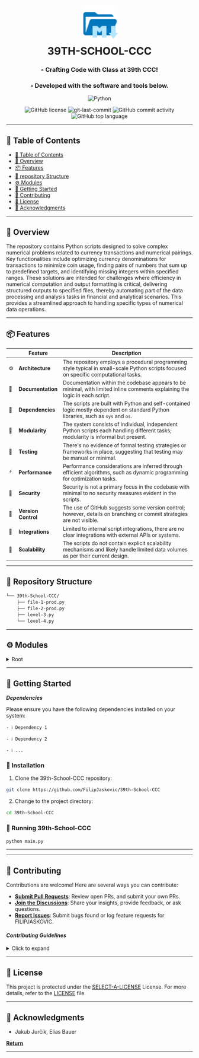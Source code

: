 <div align="center">
<h1 align="center">
<img src="https://raw.githubusercontent.com/PKief/vscode-material-icon-theme/ec559a9f6bfd399b82bb44393651661b08aaf7ba/icons/folder-markdown-open.svg" width="100" />
<br>39TH-SCHOOL-CCC</h1>
<h3>◦ Crafting Code with Class at 39th CCC!</h3>
<h3>◦ Developed with the software and tools below.</h3>

<p align="center">
<img src="https://img.shields.io/badge/Python-3776AB.svg?style=flat&logo=Python&logoColor=white" alt="Python" />
</p>
<img src="https://img.shields.io/github/license/FilipJaskovic/39th-School-CCC?style=flat&color=5D6D7E" alt="GitHub license" />
<img src="https://img.shields.io/github/last-commit/FilipJaskovic/39th-School-CCC?style=flat&color=5D6D7E" alt="git-last-commit" />
<img src="https://img.shields.io/github/commit-activity/m/FilipJaskovic/39th-School-CCC?style=flat&color=5D6D7E" alt="GitHub commit activity" />
<img src="https://img.shields.io/github/languages/top/FilipJaskovic/39th-School-CCC?style=flat&color=5D6D7E" alt="GitHub top language" />
</div>

---

## 📖 Table of Contents
- [📖 Table of Contents](#-table-of-contents)
- [📍 Overview](#-overview)
- [📦 Features](#-features)
- [📂 repository Structure](#-repository-structure)
- [⚙️ Modules](#modules)
- [🚀 Getting Started](#-getting-started)
- [🤝 Contributing](#-contributing)
- [📄 License](#-license)
- [👏 Acknowledgments](#-acknowledgments)

---


## 📍 Overview

The repository contains Python scripts designed to solve complex numerical problems related to currency transactions and numerical pairings. Key functionalities include optimizing currency denominations for transactions to minimize coin usage, finding pairs of numbers that sum up to predefined targets, and identifying missing integers within specified ranges. These solutions are intended for challenges where efficiency in numerical computation and output formatting is critical, delivering structured outputs to specified files, thereby automating part of the data processing and analysis tasks in financial and analytical scenarios. This provides a streamlined approach to handling specific types of numerical data operations.

---

## 📦 Features

|    | Feature            | Description                                                                                                        |
|----|--------------------|--------------------------------------------------------------------------------------------------------------------|
| ⚙️ | **Architecture**   | The repository employs a procedural programming style typical in small-scale Python scripts focused on specific computational tasks.|
| 📄 | **Documentation**  | Documentation within the codebase appears to be minimal, with limited inline comments explaining the logic in each script.|
| 🔗 | **Dependencies**   | The scripts are built with Python and self-contained logic mostly dependent on standard Python libraries, such as `sys` and `os`.|
| 🧩 | **Modularity**     | The system consists of individual, independent Python scripts each handling different tasks; modularity is informal but present.|
| 🧪 | **Testing**        | There's no evidence of formal testing strategies or frameworks in place, suggesting that testing may be manual or minimal.|
| ⚡️  | **Performance**    | Performance considerations are inferred through efficient algorithms, such as dynamic programming for optimization tasks.|
| 🔐 | **Security**       | Security is not a primary focus in the codebase with minimal to no security measures evident in the scripts.|
| 🔀 | **Version Control**| The use of GitHub suggests some version control; however, details on branching or commit strategies are not visible.|
| 🔌 | **Integrations**   | Limited to internal script integrations, there are no clear integrations with external APIs or systems.|
| 📶 | **Scalability**    | The scripts do not contain explicit scalability mechanisms and likely handle limited data volumes as per their current design.|

---


## 📂 Repository Structure

```sh
└── 39th-School-CCC/
    ├── file-1-prod.py
    ├── file-2-prod.py
    ├── level-3.py
    └── level-4.py

```

---


## ⚙️ Modules

<details closed><summary>Root</summary>

| File                                                                                        | Summary                                                                                                                                                                                                                                                                                                                                                                                                                                                                                                                                                                                                                                                        |
| ---                                                                                         | ---                                                                                                                                                                                                                                                                                                                                                                                                                                                                                                                                                                                                                                                            |
| [level-4.py](https://github.com/FilipJaskovic/39th-School-CCC/blob/main/level-4.py)         | The script reads input from a file named "level4_example.in" and processes sets of currency denominations along with transaction amounts. It separates the first two numbers and interprets subsequent lines as alternating lists of currencies and amounts. For each amount, the script calculates how it can be divided using the provided currencies in descending order, minimizing coin usage. Results for each transaction are aggregated into a formatted string capturing the breakdown of amounts into currency denominations. The final output is written to a file named "final_output2.txt", capturing the conversions for each amount separately. |
| [file-2-prod.py](https://github.com/FilipJaskovic/39th-School-CCC/blob/main/file-2-prod.py) | The code reads and processes a file to find pairs of numbers that sum up to target amounts from a predefined list. It opens "level2_5.in" to read numeric data, then parses and stores this data into arrays, initially splitting on new lines. The algorithm checks every combination of two numbers within each list against each target amount. Successful pairs, those that sum up to the target, are stored. Finally, these pairs are written to "output5.txt", formatted as a space-separated string on new lines.                                                                                                                                       |
| [file-1-prod.py](https://github.com/FilipJaskovic/39th-School-CCC/blob/main/file-1-prod.py) | The script in `file-1-prod.py` reads numbers from a file named `level1_5.in`, processes them, and outputs to `output5.txt`. It extracts the first three integers individually and subsequently processes remaining lines, treating each as a list of integers. For each list, the script identifies the first and the last number as minimum and maximum boundaries. It then writes the first missing integer within this range (if any) to `output5.txt`.                                                                                                                                                                                                     |
| [level-3.py](https://github.com/FilipJaskovic/39th-School-CCC/blob/main/level-3.py)         | The code defines a function `generate_amounts` in `level-3.py`, which calculates the minimum coin combinations needed to make target amounts from 1 to 100 using given coin denominations. It then reads a list of coin sets from a file `level3_5.in` and computes these combinations for each set. The results, formatted as count and denomination (e.g., "2x50"), are written to `output5.txt`. The function employs a dynamic programming approach to find the optimal coin combinations for each target amount.                                                                                                                                          |

</details>

---

## 🚀 Getting Started

***Dependencies***

Please ensure you have the following dependencies installed on your system:

`- ℹ️ Dependency 1`

`- ℹ️ Dependency 2`

`- ℹ️ ...`

### 🔧 Installation

1. Clone the 39th-School-CCC repository:
```sh
git clone https://github.com/FilipJaskovic/39th-School-CCC
```

2. Change to the project directory:
```sh
cd 39th-School-CCC
```


### 🤖 Running 39th-School-CCC

```sh
python main.py
```


---



---

## 🤝 Contributing

Contributions are welcome! Here are several ways you can contribute:

- **[Submit Pull Requests](https://github.com/FilipJaskovic/39th-School-CCC/blob/main/CONTRIBUTING.md)**: Review open PRs, and submit your own PRs.
- **[Join the Discussions](https://github.com/FilipJaskovic/39th-School-CCC/discussions)**: Share your insights, provide feedback, or ask questions.
- **[Report Issues](https://github.com/FilipJaskovic/39th-School-CCC/issues)**: Submit bugs found or log feature requests for FILIPJASKOVIC.

#### *Contributing Guidelines*

<details closed>
<summary>Click to expand</summary>

1. **Fork the Repository**: Start by forking the project repository to your GitHub account.
2. **Clone Locally**: Clone the forked repository to your local machine using a Git client.
   ```sh
   git clone <your-forked-repo-url>
   ```
3. **Create a New Branch**: Always work on a new branch, giving it a descriptive name.
   ```sh
   git checkout -b new-feature-x
   ```
4. **Make Your Changes**: Develop and test your changes locally.
5. **Commit Your Changes**: Commit with a clear and concise message describing your updates.
   ```sh
   git commit -m 'Implemented new feature x.'
   ```
6. **Push to GitHub**: Push the changes to your forked repository.
   ```sh
   git push origin new-feature-x
   ```
7. **Submit a Pull Request**: Create a PR against the original project repository. Clearly describe the changes and their motivations.

Once your PR is reviewed and approved, it will be merged into the main branch.

</details>

---

## 📄 License


This project is protected under the [SELECT-A-LICENSE](https://choosealicense.com/licenses) License. For more details, refer to the [LICENSE](https://choosealicense.com/licenses/) file.

---

## 👏 Acknowledgments

- Jakub Jurčík, Elias Bauer

[**Return**](#Top)

---


